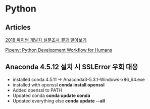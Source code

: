 # Python

## Articles

[2018 파이썬 개발자 설문조사 결과 알아보기](https://tariat.tistory.com/597)

[Pipenv: Python Development Workflow for Humans](https://github.com/pypa/pipenv)

## Anaconda 4.5.12 설치 시 SSLError 우회 대응
- installed conda 4.5.11 -> Anaconda3-5.3.1-Windows-x86_64.exe
- installed with openssl __conda install openssl__
- Added openssl to PATH
- Updated conda __conda update conda__
- Updated everything else __conda update --all__

